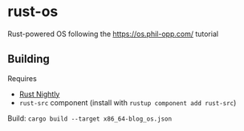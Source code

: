 # rust-os

Rust-powered OS following the https://os.phil-opp.com/ tutorial

## Building

Requires

-   [Rust Nightly](https://doc.rust-lang.org/book/appendix-07-nightly-rust.html)
-   `rust-src` component (install with `rustup component add rust-src`)

Build: `cargo build --target x86_64-blog_os.json`
